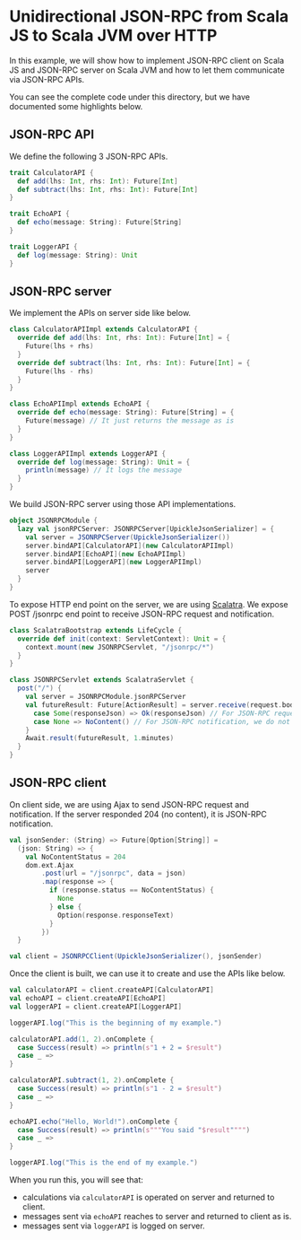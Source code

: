# Unidirectional JSON-RPC from Scala JS to Scala JVM over HTTP

In this example, we will show how to implement JSON-RPC client on Scala JS and JSON-RPC server on Scala JVM and how to let them communicate via JSON-RPC APIs.

You can see the complete code under this directory, but we have documented some highlights below.

## JSON-RPC API

We define the following 3 JSON-RPC APIs.

```scala
trait CalculatorAPI {
  def add(lhs: Int, rhs: Int): Future[Int]
  def subtract(lhs: Int, rhs: Int): Future[Int]
}

trait EchoAPI {
  def echo(message: String): Future[String]
}

trait LoggerAPI {
  def log(message: String): Unit
}
```

## JSON-RPC server

We implement the APIs on server side like below.

```scala
class CalculatorAPIImpl extends CalculatorAPI {
  override def add(lhs: Int, rhs: Int): Future[Int] = {
    Future(lhs + rhs)
  }
  override def subtract(lhs: Int, rhs: Int): Future[Int] = {
    Future(lhs - rhs)
  }
}

class EchoAPIImpl extends EchoAPI {
  override def echo(message: String): Future[String] = {
    Future(message) // It just returns the message as is
  }
}

class LoggerAPIImpl extends LoggerAPI {
  override def log(message: String): Unit = {
    println(message) // It logs the message
  }
}
```

We build JSON-RPC server using those API implementations.

```scala
object JSONRPCModule {
  lazy val jsonRPCServer: JSONRPCServer[UpickleJsonSerializer] = {
    val server = JSONRPCServer(UpickleJsonSerializer())
    server.bindAPI[CalculatorAPI](new CalculatorAPIImpl)
    server.bindAPI[EchoAPI](new EchoAPIImpl)
    server.bindAPI[LoggerAPI](new LoggerAPIImpl)
    server
  }
}
```

To expose HTTP end point on the server, we are using [Scalatra](http://www.scalatra.org). We expose POST /jsonrpc end point to receive JSON-RPC request and notification.

```scala
class ScalatraBootstrap extends LifeCycle {
  override def init(context: ServletContext): Unit = {
    context.mount(new JSONRPCServlet, "/jsonrpc/*")
  }
}

class JSONRPCServlet extends ScalatraServlet {
  post("/") {
    val server = JSONRPCModule.jsonRPCServer
    val futureResult: Future[ActionResult] = server.receive(request.body).map {
      case Some(responseJson) => Ok(responseJson) // For JSON-RPC request, we return response.
      case None => NoContent() // For JSON-RPC notification, we do not return response.
    }
    Await.result(futureResult, 1.minutes)
  }
}
```

## JSON-RPC client

On client side, we are using Ajax to send JSON-RPC request and notification. If the server responded 204 (no content), it is JSON-RPC notification.

```scala
val jsonSender: (String) => Future[Option[String]] =
  (json: String) => {
    val NoContentStatus = 204
    dom.ext.Ajax
        .post(url = "/jsonrpc", data = json)
        .map(response => {
          if (response.status == NoContentStatus) {
            None
          } else {
            Option(response.responseText)
          }
        })
  }

val client = JSONRPCClient(UpickleJsonSerializer(), jsonSender)
```

Once the client is built, we can use it to create and use the APIs like below.

```scala
val calculatorAPI = client.createAPI[CalculatorAPI]
val echoAPI = client.createAPI[EchoAPI]
val loggerAPI = client.createAPI[LoggerAPI]

loggerAPI.log("This is the beginning of my example.")

calculatorAPI.add(1, 2).onComplete {
  case Success(result) => println(s"1 + 2 = $result")
  case _ =>
}

calculatorAPI.subtract(1, 2).onComplete {
  case Success(result) => println(s"1 - 2 = $result")
  case _ =>
}

echoAPI.echo("Hello, World!").onComplete {
  case Success(result) => println(s"""You said "$result"""")
  case _ =>
}

loggerAPI.log("This is the end of my example.")
```

When you run this, you will see that:

- calculations via ```calculatorAPI``` is operated on server and returned to client.
- messages sent via ```echoAPI``` reaches to server and returned to client as is.
- messages sent via ```loggerAPI``` is logged on server.
